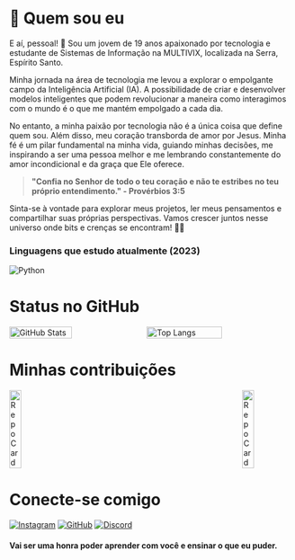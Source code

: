 # 📃 Quem sou eu
E aí, pessoal! 👋 Sou um jovem de 19 anos apaixonado por tecnologia e estudante de Sistemas de Informação na MULTIVIX, localizada na Serra, Espírito Santo.

Minha jornada na área de tecnologia me levou a explorar o empolgante campo da Inteligência Artificial (IA). A possibilidade de criar e desenvolver modelos inteligentes que podem revolucionar a maneira como interagimos com o mundo é o que me mantém empolgado a cada dia.

No entanto, a minha paixão por tecnologia não é a única coisa que define quem sou. Além disso, meu coração transborda de amor por Jesus. Minha fé é um pilar fundamental na minha vida, guiando minhas decisões, me inspirando a ser uma pessoa melhor e me lembrando constantemente do amor incondicional e da graça que Ele oferece.

> **"Confia no Senhor de todo o teu coração e não te estribes no teu próprio entendimento." - Provérbios 3:5**

Sinta-se à vontade para explorar meus projetos, ler meus pensamentos e compartilhar suas próprias perspectivas. Vamos crescer juntos nesse universo onde bits e crenças se encontram! 🚀🙏

### Linguagens que estudo atualmente (2023)
![Python](https://img.shields.io/badge/Python-000?style=for-the-badge&logo=python&logoColor=ffffff)

# Status no GitHub
<div style="display: flex; justify-content: space-between; align-items: flex-start;">
  <img src="https://github-readme-stats.vercel.app/api?username=KevinSRodrigues&theme=color&bg_color=ffffff&border_color=1b1b1b&show_icons=true&icon_color=1b1b1b&title_color=1b1b1b&text_color=1b1b1b" alt="GitHub Stats" width="47%">
  
  <img src="https://github-readme-stats-git-masterrstaa-rickstaa.vercel.app/api/top-langs/?username=KevinSRodrigues&layout=compact&bg_color=ffffff&border_color=000000&title_color=1b1b1b&text_color=1b1b1b" alt="Top Langs" width="51.5%">
</div>


# Minhas contribuições
<div style="display: flex; justify-content: space-between; align-items: flex-start;">
  <a href="https://github.com/KevinSRodrigues/dio-lab-open-source">
    <img src="https://github-readme-stats.vercel.app/api/pin/?username=KevinSRodrigues&repo=compressao-envio-email&bg_color=ffffff&border_color=000000&show_icons=true&icon_color=1b1b1b&title_color=1b1b1b&text_color=1b1b1b" alt="Repo Card" width="48%">
  </a>

  <a href="https://github.com/KevinSRodrigues/compressao-envio-email/tree/master">
    <img src="https://github-readme-stats.vercel.app/api/pin/?username=KevinSRodrigues&repo=dio-lab-open-source&bg_color=ffffff&border_color=000000&show_icons=true&icon_color=1b1b1b&title_color=1b1b1b&text_color=1b1b1b" alt="Repo Card" width="48%">
  </a>
</div>

# Conecte-se comigo
[![Instagram](https://img.shields.io/badge/Instagram-000?style=for-the-badge&logo=instagram&logoColor=ffffff)](https://www.instagram.com/kevin_sr0/) [![GitHub](https://img.shields.io/badge/GitHub-000?style=for-the-badge&logo=GitHub&logoColor=ffffff)](https://github.com/KevinSRodrigues) [![Discord](https://img.shields.io/badge/Discord-000?style=for-the-badge&logo=discord&logoColor=ffffff)](https://www.discord.com/in/kevinrodrigues/)

#### Vai ser uma honra poder aprender com você e ensinar o que eu puder.
